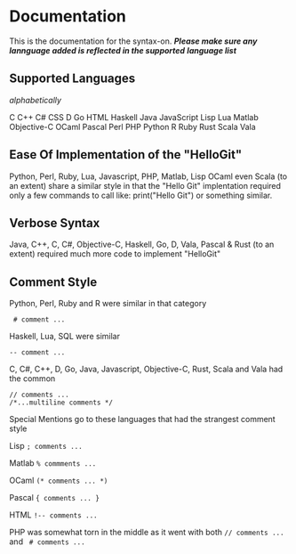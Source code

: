 # Documentation

This is the documentation for the syntax-on.
_**Please make sure any lannguage added is reflected in the supported**_ 
_**language list**_

## Supported Languages

_alphabetically_

  C
  C++
  C#
  CSS
  D
  Go
  HTML
  Haskell
  Java
  JavaScript
  Lisp
  Lua
  Matlab
  Objective-C
  OCaml
  Pascal
  Perl
  PHP
  Python
  R
  Ruby
  Rust
  Scala
  Vala


## Ease Of Implementation of the "HelloGit"

  Python, Perl, Ruby, Lua, Javascript, PHP, Matlab, Lisp OCaml even Scala (to an
  extent) share a similar style in that the "Hello Git" implentation required
  only a few commands to call like:  print("Hello Git") or something similar.

## Verbose Syntax

  Java, C++, C, C#, Objective-C, Haskell, Go, D, Vala, Pascal & Rust (to 
  an extent) required much more code to implement "HelloGit"

## Comment Style

  Python, Perl, Ruby and R were similar in that category
  
  ` # comment ...`
  
  Haskell, Lua, SQL were similar
  
  `-- comment ...`
  
  C, C#, C++, D, Go, Java, Javascript, Objective-C, Rust, Scala and Vala had the
  common
  
  `// comments ...`   
  `/*...multiline comments */ `
  
  Special Mentions go to these languages that had the strangest comment style
  
  Lisp        	`; comments ... `
  
  Matlab     	  `% commments ...`
  
  OCaml      	  `(* comments ... *)`
  
  Pascal     	  `{ comments ... }`
  
  HTML       	  `!-- comments ...`
  
  PHP was somewhat torn in the middle as it went with both      `// comments ...`   and ` # comments ...`
